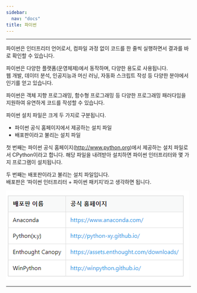 ```yaml
---
sidebar:
  nav: "docs"
title: 파이썬
---
```


---

파이썬은 인터프리터 언어로서, 컴파일 과정 없이 코드를 한 줄씩 실행하면서 결과를 바로 확인할 수 있습니다.   

파이썬은 다양한 플랫폼(운영체제)에서 동작하며, 다양한 용도로 사용됩니다.   
웹 개발, 데이터 분석, 인공지능과 머신 러닝, 자동화 스크립트 작성 등 다양한 분야에서 인기를 얻고 있습니다.   

파이썬은 객체 지향 프로그래밍, 함수형 프로그래밍 등 다양한 프로그래밍 패러다임을 지원하여 유연하게 코드를 작성할 수 있습니다.    

파이썬 설치 파일은 크게 두 가지로 구분됩니다.

 - 파이썬 공식 홈페이지에서 제공하는 설치 파일
 - 배포판이라고 불리는 설치 파일

첫 번째는 파이썬 공식 홈페이지(http://www.python.org)에서 제공하는 설치 파일로서 CPython이라고 합니다. 해당 파일을 내려받아 설치하면 파이썬 인터프리터와 몇 가지 프로그램이 설치됩니다.   

두 번째는 배포판이라고 불리는 설치 파일입니다.   
배포판은 ‘파이썬 인터프리터 + 파이썬 패키지’라고 생각하면 됩니다.   

![](../assets/images/2023-07-22-16-19-31.png)



---

